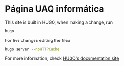 # Página UAQ informática

This site is built in HUGO, when making a change, run

```sh
hugo
```

For live changes editing the files

```sh
hugo server --noHTTPCache
```

For more information, check [HUGO's documentation site](https://gohugo.io/documentation/)
